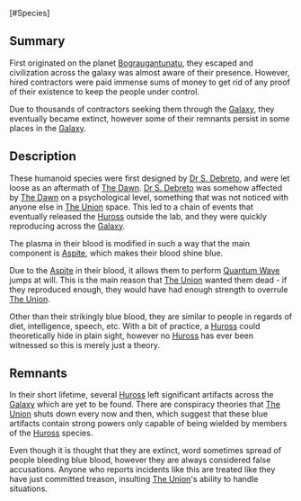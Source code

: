 [#Species]

## Summary

First originated on the planet [Bograugantunatu](../Planets/Bograugantunatu.md), they escaped and civilization across the galaxy was almost aware of their presence. However, hired contractors were paid immense sums of money to get rid of any proof of their existence to keep the people under control.

Due to thousands of contractors seeking them through the [Galaxy](../Galaxy/Galaxy.md), they eventually became extinct, however some of their remnants persist in some places in the [Galaxy](../Galaxy/Galaxy.md).

## Description

These humanoid species were first designed by [Dr S. Debreto](../Influential%20Persons/Dr%20S.%20Debreto.md), and were let loose as an aftermath of [The Dawn](../Large%20Events/The%20Dawn.md). [Dr S. Debreto](../Influential%20Persons/Dr%20S.%20Debreto.md) was somehow affected by [The Dawn](../Large%20Events/The%20Dawn.md) on a psychological level, something that was not noticed with anyone else in [The Union](../Factions/The%20Union.md) space. This led to a chain of events that eventually released the [Huross](Huross.md) outside the lab, and they were quickly reproducing across the [Galaxy](../Galaxy/Galaxy.md).

The plasma in their blood is modified in such a way that the main component is [Aspite](../Materials/Aspite.md), which makes their blood shine blue.

Due to the [Aspite](../Materials/Aspite.md) in their blood, it allows them to perform [Quantum Wave](../Physics/Quantum%20Wave.md) jumps at will. This is the main reason that [The Union](../Factions/The%20Union.md) wanted them dead - if they reproduced enough, they would have had enough strength to overrule [The Union](../Factions/The%20Union.md).

Other than their strikingly blue blood, they are similar to people in regards of diet, intelligence, speech, etc. With a bit of practice, a [Huross](Huross.md) could theoretically hide in plain sight, however no [Huross](Huross.md) has ever been witnessed so this is merely just a theory.

## Remnants

In their short lifetime, several [Huross](Huross.md) left significant artifacts across the [Galaxy](../Galaxy/Galaxy.md) which are yet to be found. There are conspiracy theories that [The Union](../Factions/The%20Union.md) shuts down every now and then, which suggest that these blue artifacts contain strong powers only capable of being wielded by members of the [Huross](Huross.md) species.

Even though it is thought that they are extinct, word sometimes spread of people bleeding blue blood, however they are always considered false accusations. Anyone who reports incidents like this are treated like they have just committed treason, insulting [The Union](../Factions/The%20Union.md)'s ability to handle situations.